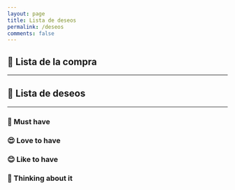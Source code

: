 ```yaml
---
layout: page
title: Lista de deseos
permalink: /deseos
comments: false
---
```


<script src="../assets/js/games.js"></script>
<script>
    const games = getGames();
</script>

## 🤑 Lista de la compra
---
<script>printGames(games.filter(game => game.wantToBuy))</script>

## 💫 Lista de deseos
---


### 🤤 Must have

<script>printGames(games.filter(game => game.wishList && game.wishlistpriority == 1))</script>

### 😍 Love to have

<script>printGames(games.filter(game => game.wishList && game.wishlistpriority == 2))</script>

### 😊 Like to have

<script>printGames(games.filter(game => game.wishList && game.wishlistpriority == 3))</script>

### 🤨 Thinking about it

<script>printGames(games.filter(game => game.wishList && game.wishlistpriority == 4))</script>